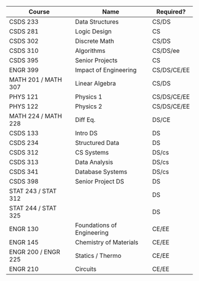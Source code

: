 | Course              | Name                       | Required?   |
| ------------------- | -------------------------- | ----------- |
| CSDS 233            | Data Structures            | CS/DS       |
| CSDS 281            | Logic Design               | CS          |
| CSDS 302            | Discrete Math              | CS/DS       |
| CSDS 310            | Algorithms                 | CS/DS/ee    |
| CSDS 395            | Senior Projects            | CS          |
| ENGR 399            | Impact of Engineering      | CS/DS/CE/EE |
| MATH 201 / MATH 307 | Linear Algebra             | CS/DS       |
| PHYS 121            | Physics 1                  | CS/DS/CE/EE |
| PHYS 122            | Physics 2                  | CS/DS/CE/EE |
| MATH 224 / MATH 228 | Diff Eq.                   | DS/CE       |
| CSDS 133            | Intro DS                   | DS          |
| CSDS 234            | Structured Data            | DS          |
| CSDS 312            | CS Systems                 | DS/cs       |
| CSDS 313            | Data Analysis              | DS/cs       |
| CSDS 341            | Database Systems           | DS/cs       |
| CSDS 398            | Senior Project DS          | DS          |
| STAT 243 / STAT 312 |                            | DS          |
| STAT 244 / STAT 325 |                            | DS          |
| ENGR 130            | Foundations of Engineering | CE/EE       |
| ENGR 145            | Chemistry of Materials     | CE/EE       |
| ENGR 200 / ENGR 225 | Statics / Thermo           | CE/EE       |
| ENGR 210            | Circuits                   | CE/EE       | 
